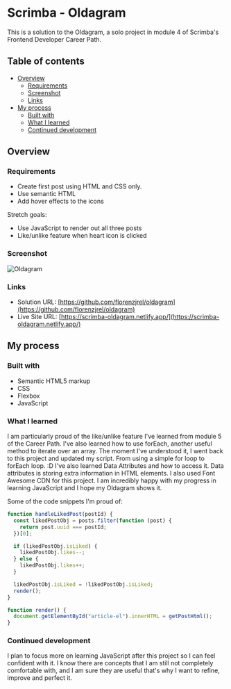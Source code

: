 # Scrimba - Oldagram

This is a solution to the Oldagram, a solo project in module 4 of Scrimba's Frontend Developer Career Path.

## Table of contents

- [Overview](#overview)
  - [Requirements](#Requirements)
  - [Screenshot](#screenshot)
  - [Links](#links)
- [My process](#my-process)
  - [Built with](#built-with)
  - [What I learned](#what-i-learned)
  - [Continued development](#continued-development)

## Overview

### Requirements

- Create first post using HTML and CSS only.
- Use semantic HTML
- Add hover effects to the icons

Stretch goals:

- Use JavaScript to render out all three posts
- Like/unlike feature when heart icon is clicked

### Screenshot

![Oldagram](/oldagram.jpg)

### Links

- Solution URL: [https://github.com/florenzjrel/oldagram](https://github.com/florenzjrel/oldagram)
- Live Site URL: [https://scrimba-oldagram.netlify.app/](https://scrimba-oldagram.netlify.app/)

## My process

### Built with

- Semantic HTML5 markup
- CSS
- Flexbox
- JavaScript

### What I learned

I am particularly proud of the like/unlike feature I've learned from module 5 of the Career Path. I've also learned how to use forEach, another useful method to iterate over an array. The moment I've understood it, I went back to this project and updated my script. From using a simple for loop to forEach loop. :D I've also learned Data Attributes and how to access it. Data attributes is storing extra information in HTML elements. I also used Font Awesome CDN for this project. I am incredibly happy with my progress in learning JavaScript and I hope my Oldagram shows it. 

Some of the code snippets I'm proud of:

```js
function handleLikedPost(postId) {
  const likedPostObj = posts.filter(function (post) {
    return post.uuid === postId;
  })[0];

  if (likedPostObj.isLiked) {
    likedPostObj.likes--;
  } else {
    likedPostObj.likes++;
  }

  likedPostObj.isLiked = !likedPostObj.isLiked;
  render();
}
```

```js
function render() {
  document.getElementById("article-el").innerHTML = getPostHtml();
}
```

### Continued development

I plan to focus more on learning JavaScript after this project so I can feel confident with it. I know there are concepts that I am still not completely comfortable with, and I am sure they are useful that's why I want to refine, improve and perfect it.
